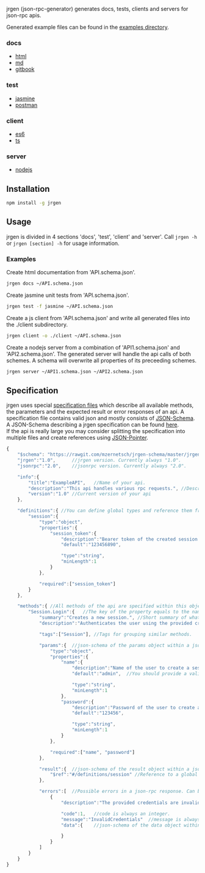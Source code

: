 jrgen (json-rpc-generator) generates docs, tests, clients and servers for json-rpc apis.

Generated example files can be found in the [examples directory](https://github.com/mzernetsch/jrgen/tree/master/examples).

### docs

* [html](https://rawgit.com/mzernetsch/jrgen/master/examples/docs/html/ExampleAPI.html)
* [md](https://rawgit.com/mzernetsch/jrgen/master/examples/docs/md/ExampleAPI.md)
* [gitbook](https://github.com/mzernetsch/jrgen/tree/master/examples/docs/gitbook)

### test

* [jasmine](https://github.com/mzernetsch/jrgen/tree/master/examples/test/jasmine)
* [postman](https://github.com/mzernetsch/jrgen/tree/master/examples/test/postman/ExampleAPI.postman_collection.json)

### client

* [es6](https://github.com/mzernetsch/jrgen/blob/master/examples/client/es6/ExampleAPIClient.js)
* [ts](https://github.com/mzernetsch/jrgen/blob/master/examples/client/ts/ExampleAPIClient.ts)

### server

* [nodejs](https://github.com/mzernetsch/jrgen/blob/master/examples/server/nodejs/ExampleAPIServer.js)

## Installation

```bash
npm install -g jrgen
```

## Usage

jrgen is divided in 4 sections 'docs', 'test', 'client' and 'server'. Call `jrgen -h` or `jrgen [section] -h` for usage information.

### Examples

Create html documentation from 'API.schema.json'.

```bash
jrgen docs ~/API.schema.json
```

Create jasmine unit tests from 'API.schema.json'.

```bash
jrgen test -f jasmine ~/API.schema.json
```

Create a js client from 'API.schema.json' and write all generated files into the ./client subdirectory.

```bash
jrgen client -o ./client ~/API.schema.json
```

Create a nodejs server from a combination of 'API1.schema.json' and 'API2.schema.json'. The generated server will handle the api calls of both schemes. A schema will overwrite all properties of its preceeding schemes.

```bash
jrgen server ~/API1.schema.json ~/API2.schema.json
```

## Specification

jrgen uses special [specification files](https://github.com/mzernetsch/jrgen/blob/master/examples/ExampleAPI.schema.json) which describe all available methods, the parameters and the expected result or error responses of an api. A specification file contains valid json and mostly consists of [JSON-Schema](https://spacetelescope.github.io/understanding-json-schema/). A JSON-Schema describing a jrgen specification can be found [here](https://github.com/mzernetsch/jrgen-schema/blob/master/jrgen.schema.json).  
If the api is really large you may consider splitting the specification into multiple files and create references using [JSON-Pointer](https://spacetelescope.github.io/understanding-json-schema/structuring.html#reuse).

```js
{
	"$schema": "https://rawgit.com/mzernetsch/jrgen-schema/master/jrgen.schema.json",	//Link to the schema. Used for validation and autocompletion in certain editors.
	"jrgen":"1.0",		//jrgen version. Currently always "1.0".
	"jsonrpc":"2.0",	//jsonrpc version. Currently always "2.0".

	"info":{
		"title":"ExampleAPI",	//Name of your api.
		"description":"This api handles various rpc requests.",	//Description or usage information about your api.
		"version":"1.0"	//Current version of your api
	},

	"definitions":{	//You can define global types and reference them from anywhere using a "$ref" property
		"session":{
			"type":"object",
			"properties":{
				"session_token":{
					"description":"Bearer token of the created session.",
					"default":"123456890",

					"type":"string",
					"minLength":1
				}
			},

			"required":["session_token"]
		}
	},

	"methods":{	//All methods of the api are specified within this object.
		"Session.Login":{	//The key of the property equals to the name of the method.
			"summary":"Creates a new session.",	//Short summary of what the method does.
			"description":"Authenticates the user using the provided credentials and creates a new session.",	//Longer description of what the method does.

			"tags":["Session"],	//Tags for grouping similar methods.

			"params":{	//json-schema of the params object within a json-rpc request. Can be omitted if not used.
				"type":"object",
				"properties":{
					"name":{
						"description":"Name of the user to create a session for.",	//You can provide a description for every property.
						"default":"admin",	//You should provide a valid default value for each non-object and non-array property. These provided default values will be used to generate example requests and responses.

						"type":"string",
						"minLength":1
					},
					"password":{
						"description":"Password of the user to create a session for.",
						"default":"123456",

						"type":"string",
						"minLength":1
					}
				},

				"required":["name", "password"]
			},

			"result":{	//json-schema of the result object within a json-rpc response. Can be omitted if not used.
				"$ref":"#/definitions/session" //Reference to a global type
			},

			"errors":[	//Possible errors in a json-rpc response. Can be omitted if not used.
				{
					"description":"The provided credentials are invalid.",

					"code":1,	//code is always an integer.
					"message":"InvalidCredentials"	//message is always a string.
					"data":{	//json-schema of the data object within a json-rpc error. Can be omitted if not used.

					}
				}
			]
		}
	}
}
```
